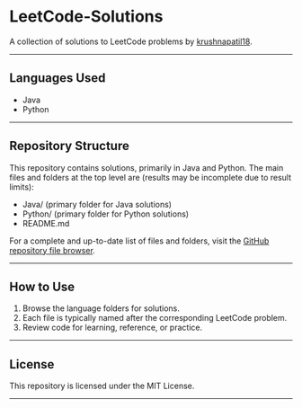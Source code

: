 # LeetCode-Solutions

A collection of solutions to LeetCode problems by [krushnapatil18](https://github.com/krushnapatil18).

---

## Languages Used

- Java
- Python

---

## Repository Structure

This repository contains solutions, primarily in Java and Python. The main files and folders at the top level are (results may be incomplete due to result limits):

- Java/ (primary folder for Java solutions)
- Python/ (primary folder for Python solutions)
- README.md

For a complete and up-to-date list of files and folders, visit the [GitHub repository file browser](https://github.com/krushnapatil18/LeetCode-Solutions).

---

## How to Use

1. Browse the language folders for solutions.
2. Each file is typically named after the corresponding LeetCode problem.
3. Review code for learning, reference, or practice.

---

## License

This repository is licensed under the MIT License.

---

